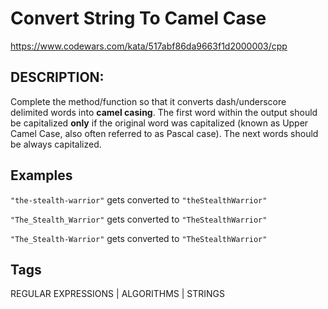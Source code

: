 # Convert String To Camel Case

https://www.codewars.com/kata/517abf86da9663f1d2000003/cpp

## DESCRIPTION:

Complete the method/function so that it converts dash/underscore delimited words
into **camel casing**. The first word within the output should be capitalized
**only** if the original word was capitalized (known as Upper Camel Case, also
often referred to as Pascal case). The next words should be always capitalized.

## Examples

`"the-stealth-warrior"` gets converted to `"theStealthWarrior"`

`"The_Stealth_Warrior"` gets converted to `"TheStealthWarrior"`

`"The_Stealth-Warrior"` gets converted to `"TheStealthWarrior"`

## Tags
REGULAR EXPRESSIONS | ALGORITHMS | STRINGS
